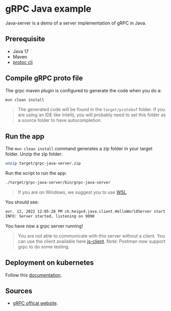 # gRPC Java example

Java-server is a demo of a server implementation of gRPC in Java.

## Prerequisite

- Java 17
- Maven
- [protoc cli](https://github.com/protocolbuffers/protobuf)

## Compile gRPC proto file

The grpc maven plugin is configured to generate the code when you do a:
```sh
mvn clean install
```

> The generated code will be found in the `target/protobuf` folder.
> If you are using an IDE like Intellij, you will probably need to set this folder as a source folder to have autocompletion.

## Run the app

The `mvn clean install` command generates a zip folder in your target folder.
Unzip the zip folder:

```sh
unzip target/grpc-java-server.zip
```

Run the script to run the app:

```sh
./target/grpc-java-server/bin/grpc-java-server
```

> If you are on Windows, we suggest you to use [WSL](https://docs.microsoft.com/en-us/windows/wsl/about).

You should see:
```sh
avr. 12, 2022 12:05:28 PM ch.heigvd.java.client.HelloWorldServer start
INFO: Server started, listening on 9090
```

You have now a grpc server running!

> You are not able to communicate with this server without a client.
> You can use the client available here [js-client](../js-client).
> Note: Postman now support grpc to do some testing.

## Deployment on kubernetes

Follow this [documentation](../kubernetes/README.md).

## Sources

- [gRPC offical website](https://grpc.io/docs/languages/java/).

